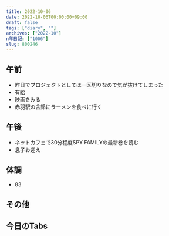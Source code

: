 ```yaml
---
title: 2022-10-06
date: 2022-10-06T00:00:00+09:00
draft: false
tags: ["diary", ""]
archives: ["2022-10"]
n年日記: ["1006"]
slug: 800246
---
```

## 午前
- 昨日でプロジェクトとしては一区切りなので気が抜けてしまった
- 有給
- 映画をみる
- 赤羽駅の舎鈴にラーメンを食べに行く
## 午後
- ネットカフェで30分程度SPY FAMILYの最新巻を読む
- 息子お迎え
## 体調
- 83
## その他
## 今日のTabs